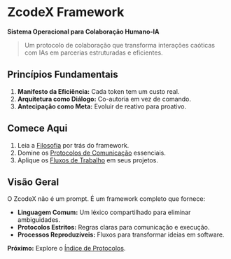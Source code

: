 # ZcodeX Framework

**Sistema Operacional para Colaboração Humano-IA**

> Um protocolo de colaboração que transforma interações caóticas com IAs em parcerias estruturadas e eficientes.

## Princípios Fundamentais

1.  **Manifesto da Eficiência:** Cada token tem um custo real.
2.  **Arquitetura como Diálogo:** Co-autoria em vez de comando.
3.  **Antecipação como Meta:** Evoluir de reativo para proativo.

## Comece Aqui

1.  Leia a [Filosofia](./filosofia/_indice.filosofia.md) por trás do framework.
2.  Domine os [Protocolos de Comunicação](./protocolos/_indice.*.md) essenciais.
3.  Aplique os [Fluxos de Trabalho](./fluxos_de_trabalho/_indice.*.md) em seus projetos.

## Visão Geral

O ZcodeX não é um prompt. É um framework completo que fornece:
-   **Linguagem Comum:** Um léxico compartilhado para eliminar ambiguidades.
-   **Protocolos Estritos:** Regras claras para comunicação e execução.
-   **Processos Reproduzíveis:** Fluxos para transformar ideias em software.

**Próximo:** Explore o [Índice de Protocolos](./protocolos/_indice.protocolos.*.md).
